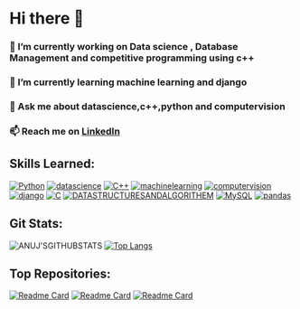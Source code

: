 # Hi there 👋

### 🔭 I’m currently working on Data science , Database Management  and competitive programming using c++

### 🌱 I’m currently learning machine learning and django


### 💬 Ask me about datascience,c++,python and computervision

### 📫 Reach me on [LinkedIn](www.linkedin.com/in/anuj-kumar-pandey-049125223)

## Skills Learned:

[![Python](https://visitcount.itsvg.in/api?id=Anujdominoblack&label=Python&color=4&icon=2&pretty=true)](https://github.com/Anujdominoblack)
[![datascience](https://visitcount.itsvg.in/api?id=Anujdominoblack&label=datascience&color=4&icon=2&pretty=true)](https://github.com/Anujdominoblack)
[![C++](https://visitcount.itsvg.in/api?id=Anujdominoblack&label=c++%2B%2B&color=4&icon=2&pretty=true)](https://github.com/Anujdominoblack)
[![machinelearning](https://visitcount.itsvg.in/api?id=Anujdominoblack&label=machinelearning%20Scripting&color=4&icon=2&pretty=true)](https://github.com/Anujdominoblack)
[![computervision](https://visitcount.itsvg.in/api?id=Anujdominoblack&label=computervision%20Programming&color=4&icon=2&pretty=true)](https://github.com/Anujdominoblack)
[![django](https://visitcount.itsvg.in/api?id=Anujdominoblack&label=django&color=4&icon=2&pretty=true)](https://github.com/Anujdominoblack)
[![C](https://visitcount.itsvg.in/api?id=Anujdominoblack&label=c&color=4&icon=2&pretty=true)](https://github.com/Anujdominoblack)
[![DATASTRUCTURESANDALGORITHEM](https://visitcount.itsvg.in/api?id=Anujdominoblack&label=competitiveprogramming&color=4&icon=2&pretty=true)](https://github.com/Anujdominoblack)
[![MySQL](https://visitcount.itsvg.in/api?id=Anujdominoblack&label=MySql&color=4&icon=2&pretty=true)](https://github.com/Anujdominoblack)
[![pandas](https://visitcount.itsvg.in/api?id=Anujdominoblack&label=pandas&color=4&icon=2&pretty=true)](https://github.com/Anujdominoblack)

## Git Stats:

![ANUJ'SGITHUBSTATS](https://github-readme-stats.vercel.app/api?username=Anujdominoblack&show_icons=true&theme=radical) [![Top Langs](https://github-readme-stats.vercel.app/api/top-langs/?username=Anujdominoblack&layout=donut)](https://github.com/Anujdominoblack/github-readme-stats)

## Top Repositories:

[![Readme Card](https://github-readme-stats.vercel.app/api/pin/?username=Anujdominoblack&repo=DSA-using-c-)](https://github.com/Anujdominoblack/datastructuresandalgorithem)
[![Readme Card](https://github-readme-stats.vercel.app/api/pin/?username=Anujdominoblack&repo=Let_us_Learn_C-)](https://github.com/Anujdominoblack/Let_us_Learn_C-)
[![Readme Card](https://github-readme-stats.vercel.app/api/pin/?username=Anujdominoblack&repo=Python)](https://github.com/Anujdominoblack/Python)
